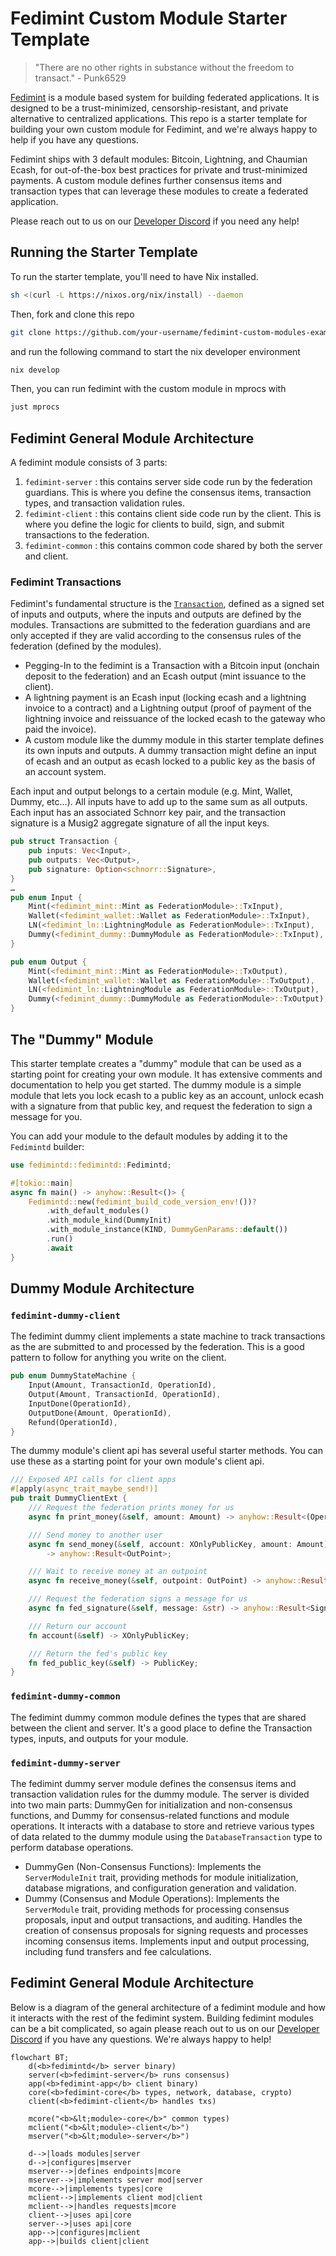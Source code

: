 # Fedimint Custom Module Starter Template

> "There are no other rights in substance without the freedom to transact." - Punk6529

[Fedimint](https://github.com/fedimint/fedimint) is a module based system for building federated applications. It is designed to be a trust-minimized, censorship-resistant, and private alternative to centralized applications. This repo is a starter template for building your own custom module for Fedimint, and we're always happy to help if you have any questions.

Fedimint ships with 3 default modules: Bitcoin, Lightning, and Chaumian Ecash, for out-of-the-box best practices for private and trust-minimized payments. A custom module defines further consensus items and transaction types that can leverage these modules to create a federated application.

Please reach out to us on our [Developer Discord](https://discord.gg/cEVEmqCgWG) if you need any help!

## Running the Starter Template

To run the starter template, you'll need to have Nix installed.

```bash
sh <(curl -L https://nixos.org/nix/install) --daemon
```

Then, fork and clone this repo

```bash
git clone https://github.com/your-username/fedimint-custom-modules-example.git
```

and run the following command to start the nix developer environment

```bash
nix develop
```

Then, you can run fedimint with the custom module in mprocs with

```bash
just mprocs
```

## Fedimint General Module Architecture

A fedimint module consists of 3 parts:

1. `fedimint-server` : this contains server side code run by the federation guardians. This is where you define the consensus items, transaction types, and transaction validation rules.
2. `fedimint-client` : this contains client side code run by the client. This is where you define the logic for clients to build, sign, and submit transactions to the federation.
3. `fedimint-common` : this contains common code shared by both the server and client.

### Fedimint Transactions

Fedimint's fundamental structure is the [`Transaction`](https://github.com/fedimint/fedimint/blob/a1f57e3c6ff860a9c4a998bf88ebad73ebdb67c9/fedimint-core/src/transaction.rs#L12), defined as a signed set of inputs and outputs, where the inputs and outputs are defined by the modules. Transactions are submitted to the federation guardians and are only accepted if they are valid according to the consensus rules of the federation (defined by the modules).

- Pegging-In to the fedimint is a Transaction with a Bitcoin input (onchain deposit to the federation) and an Ecash output (mint issuance to the client).
- A lightning payment is an Ecash input (locking ecash and a lightning invoice to a contract) and a Lightning output (proof of payment of the lightning invoice and reissuance of the locked ecash to the gateway who paid the invoice).
- A custom module like the dummy module in this starter template defines its own inputs and outputs. A dummy transaction might define an input of ecash and an output as ecash locked to a public key as the basis of an account system.

Each input and output belongs to a certain module (e.g. Mint, Wallet, Dummy, etc...). All inputs have to add up to the same sum as all outputs. Each input has an associated Schnorr key pair, and the transaction signature is a Musig2 aggregate signature of all the input keys.

```rust
pub struct Transaction {
    pub inputs: Vec<Input>,
    pub outputs: Vec<Output>,
    pub signature: Option<schnorr::Signature>,
}
…
pub enum Input {
    Mint(<fedimint_mint::Mint as FederationModule>::TxInput),
    Wallet(<fedimint_wallet::Wallet as FederationModule>::TxInput),
    LN(<fedimint_ln::LightningModule as FederationModule>::TxInput),
    Dummy(<fedimint_dummy::DummyModule as FederationModule>::TxInput),
}

pub enum Output {
    Mint(<fedimint_mint::Mint as FederationModule>::TxOutput),
    Wallet(<fedimint_wallet::Wallet as FederationModule>::TxOutput),
    LN(<fedimint_ln::LightningModule as FederationModule>::TxOutput),
    Dummy(<fedimint_dummy::DummyModule as FederationModule>::TxOutput),
}
```

## The "Dummy" Module

This starter template creates a "dummy" module that can be used as a starting point for creating your own module. It has extensive comments and documentation to help you get started. The dummy module is a simple module that lets you lock ecash to a public key as an account, unlock ecash with a signature from that public key, and request the federation to sign a message for you.

You can add your module to the default modules by adding it to the `Fedimintd` builder:

```rust
use fedimintd::fedimintd::Fedimintd;

#[tokio::main]
async fn main() -> anyhow::Result<()> {
    Fedimintd::new(fedimint_build_code_version_env!())?
        .with_default_modules()
        .with_module_kind(DummyInit)
        .with_module_instance(KIND, DummyGenParams::default())
        .run()
        .await
}
```

## Dummy Module Architecture

### `fedimint-dummy-client`

The fedimint dummy client implements a state machine to track transactions as the are submitted to and processed by the federation. This is a good pattern to follow for anything you write on the client.

```rust
pub enum DummyStateMachine {
    Input(Amount, TransactionId, OperationId),
    Output(Amount, TransactionId, OperationId),
    InputDone(OperationId),
    OutputDone(Amount, OperationId),
    Refund(OperationId),
}
```

The dummy module's client api has several useful starter methods. You can use these as a starting point for your own module's client api.

```rust
/// Exposed API calls for client apps
#[apply(async_trait_maybe_send!)]
pub trait DummyClientExt {
    /// Request the federation prints money for us
    async fn print_money(&self, amount: Amount) -> anyhow::Result<(OperationId, OutPoint)>;

    /// Send money to another user
    async fn send_money(&self, account: XOnlyPublicKey, amount: Amount)
        -> anyhow::Result<OutPoint>;

    /// Wait to receive money at an outpoint
    async fn receive_money(&self, outpoint: OutPoint) -> anyhow::Result<()>;

    /// Request the federation signs a message for us
    async fn fed_signature(&self, message: &str) -> anyhow::Result<Signature>;

    /// Return our account
    fn account(&self) -> XOnlyPublicKey;

    /// Return the fed's public key
    fn fed_public_key(&self) -> PublicKey;
}
```

### `fedimint-dummy-common`

The fedimint dummy common module defines the types that are shared between the client and server. It's a good place to define the Transaction types, inputs, and outputs for your module.

### `fedimint-dummy-server`

The fedimint dummy server module defines the consensus items and transaction validation rules for the dummy module. The server is divided into two main parts: DummyGen for initialization and non-consensus functions, and Dummy for consensus-related functions and module operations.
It interacts with a database to store and retrieve various types of data related to the dummy module using the `DatabaseTransaction` type to perform database operations.

- DummyGen (Non-Consensus Functions): Implements the `ServerModuleInit` trait, providing methods for module initialization, database migrations, and configuration generation and validation.
- Dummy (Consensus and Module Operations): Implements the `ServerModule` trait, providing methods for processing consensus proposals, input and output transactions, and auditing. Handles the creation of consensus proposals for signing requests and processes incoming consensus items. Implements input and output processing, including fund transfers and fee calculations.

## Fedimint General Module Architecture

Below is a diagram of the general architecture of a fedimint module and how it interacts with the rest of the fedimint system. Building fedimint modules can be a bit complicated, so again please reach out to us on our [Developer Discord](https://discord.gg/cEVEmqCgWG) if you have any questions. We're always happy to help!

```mermaid
flowchart BT;
    d(<b>fedimintd</b> server binary)
    server(<b>fedimint-server</b> runs consensus)
    app(<b>fedimint-app</b> client binary)
    core(<b>fedimint-core</b> types, network, database, crypto)
    client(<b>fedimint-client</b> handles txs)

    mcore("<b>&lt;module>-core</b>" common types)
    mclient("<b>&lt;module>-client</b>")
    mserver("<b>&lt;module>-server</b>")

    d-->|loads modules|server
    d-->|configures|mserver
    mserver-->|defines endpoints|mcore
    mserver-->|implements server mod|server
    mcore-->|implements types|core
    mclient-->|implements client mod|client
    mclient-->|handles requests|mcore
    client-->|uses api|core
    server-->|uses api|core
    app-->|configures|mclient
    app-->|builds client|client
```
